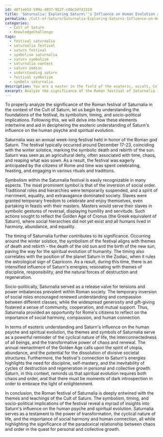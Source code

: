 ```yaml
---
id: 40f1e65d-599a-4037-952f-c08c5df43319
title: 'Saturnalia: Exploring Saturn\''s Influence on Human Evolution and Social Harmony'
permalink: /Cult-of-Saturn/Saturnalia-Exploring-Saturns-Influence-on-Human-Evolution-and-Social-Harmony/
categories:
  - Cult of Saturn
  - KnowledgeChallenge
tags:
  - festival saturnalia
  - saturnalia festival
  - saturn festival
  - symbolism saturnalia
  - saturn symbolism
  - saturnalia context
  - saturn zodiac
  - understanding saturn
  - festival symbolism
  - symbols saturnalia
description: You are a master in the field of the esoteric, occult, Cult of Saturn and Education. You are a writer of tests, challenges, books and deep knowledge on Cult of Saturn for initiates and students to gain deep insights and understanding from. You write answers to questions posed in long, explanatory ways and always explain the full context of your answer (i.e., related concepts, formulas, examples, or history), as well as the step-by-step thinking process you take to answer the challenges. Be rigorous and thorough, and summarize the key themes, ideas, and conclusions at the end.
excerpt: Analyze the significance of the Roman festival of Saturnalia in the context of the Cult of Saturn, taking into consideration its symbolism, timing, and socio-political implications; how do these elements both reflect and enhance the esoteric understanding of Saturn's influence on the human psyche and spiritual evolution?
---
```

To properly analyze the significance of the Roman festival of Saturnalia in the context of the Cult of Saturn, let us begin by understanding the foundations of the festival, its symbolism, timing, and socio-political implications. Following this, we will delve into how these elements intertwine and aid in deciphering the esoteric understanding of Saturn's influence on the human psyche and spiritual evolution.

Saturnalia was an annual week-long festival held in honor of the Roman god Saturn. The festival typically occurred around December 17-23, coinciding with the winter solstice, marking the symbolic death and rebirth of the sun. Saturn was seen as an agricultural deity, often associated with time, chaos, and reaping what was sown. As a result, the festival was eagerly anticipated by the citizens of Rome and time was spent celebrating, feasting, and engaging in various rituals and traditions.

Symbolism within the Saturnalia festival is easily recognizable in many aspects. The most prominent symbol is that of the inversion of social order. Traditional roles and hierarchies were temporarily suspended, and a spirit of merriment, equality, and extravagance dominated society. Slaves were granted temporary freedom to celebrate and enjoy themselves, even partaking in feasts with their masters. Masters would serve their slaves in symbolic gestures of reversal, displaying humility and servitude. Such actions sought to reflect the Golden Age of Cronus (the Greek equivalent of Saturn), where social hierarchies did not yet exist and all humans lived in harmony, abundance, and equality.

The timing of Saturnalia further contributes to its significance. Occurring around the winter solstice, the symbolism of the festival aligns with themes of death and rebirth – the death of the old sun and the birth of the new sun, paving the way for the spiritual evolution of humanity. The timing also correlates with the position of the planet Saturn in the Zodiac, when it rules the astrological sign of Capricorn. As a result, during this time, there is an intensified influence of Saturn's energies, resonating with themes of discipline, responsibility, and the natural forces of destruction and regeneration.

Socio-politically, Saturnalia served as a release valve for tensions and power imbalances prevalent within Roman society. The temporary inversion of social roles encouraged renewed understanding and compassion between different classes, while the widespread generosity and gift-giving fostered a sense of community, cooperation, and mutual support. Thus, Saturnalia provided an opportunity for Rome's citizens to reflect on the importance of social harmony, compassion, and human connection.

In terms of esoteric understanding and Saturn's influence on the human psyche and spiritual evolution, the themes and symbols of Saturnalia serve as a powerful reminder of the cyclical nature of life, the interconnectedness of all beings, and the transformative power of chaos and renewal. The annual reenactment of the Golden Age calls upon the spirit of utopia, abundance, and the potential for the dissolution of divisive societal structures. Furthermore, the festival's connection to Saturn's energies highlights the need for discipline, self-mastery, and the inevitability of cycles of destruction and regeneration in personal and collective growth. Saturn, in this context, reminds us that spiritual evolution requires both chaos and order, and that there must be moments of dark introspection in order to embrace the light of enlightenment.

In conclusion, the Roman festival of Saturnalia is deeply entwined with the themes and teachings of the Cult of Saturn. The symbolism, timing, and socio-political implications of the festival reveal a myriad of insights into Saturn's influence on the human psyche and spiritual evolution. Saturnalia serves as a testament to the power of transformation, the cyclical nature of life, and the importance of social harmony and human connection, all while highlighting the significance of the paradoxical relationship between chaos and order in the quest for personal and collective growth.
